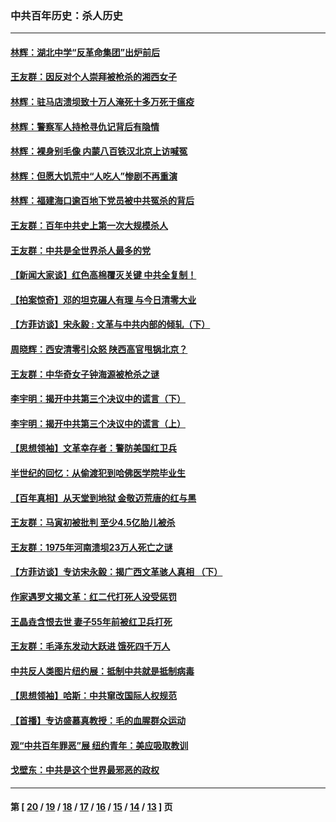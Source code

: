 ### 中共百年历史：杀人历史
---
#### [林辉：湖北中学“反革命集团”出炉前后](../../pages/nf1176106/n14082585.md?10200430) 
#### [王友群：因反对个人崇拜被枪杀的湘西女子](../../pages/nf1176106/n14048288.md?10200430) 
#### [林辉：驻马店溃坝致十万人淹死十多万死于瘟疫](../../pages/nf1176106/n14048231.md?10200430) 
#### [林辉：警察军人持枪寻仇记背后有隐情](../../pages/nf1176106/n14029745.md?10200430) 
#### [林辉：裸身别毛像 内蒙八百铁汉北京上访喊冤](../../pages/nf1176106/n14026693.md?10200430) 
#### [林辉：但愿大饥荒中“人吃人”惨剧不再重演](../../pages/nf1176106/n14020531.md?10200430) 
#### [林辉：福建海口逾百地下党员被中共冤杀的背后](../../pages/nf1176106/n13878946.md?10200430) 
#### [王友群：百年中共史上第一次大规模杀人](../../pages/nf1176106/n13863785.md?10200430) 
#### [王友群：中共是全世界杀人最多的党](../../pages/nf1176106/n13860689.md?10200430) 
#### [【新闻大家谈】红色高棉覆灭关键 中共全复制！](../../pages/nf1176106/n13850222.md?10200430) 
#### [【拍案惊奇】邓的坦克碾人有理 与今日清零大业](../../pages/nf1176106/n13729574.md?10200430) 
#### [【方菲访谈】宋永毅 : 文革与中共内部的倾轧（下）](../../pages/nf1176106/n13486836.md?10200430) 
#### [周晓辉：西安清零引众怒 陕西高官甩锅北京？](../../pages/nf1176106/n13484627.md?10200430) 
#### [王友群：中华奇女子钟海源被枪杀之谜](../../pages/nf1176106/n13430555.md?10200430) 
#### [李宇明：揭开中共第三个决议中的谎言（下）](../../pages/nf1176106/n13389389.md?10200430) 
#### [李宇明：揭开中共第三个决议中的谎言（上）](../../pages/nf1176106/n13388697.md?10200430) 
#### [【思想领袖】文革幸存者：警防美国红卫兵](../../pages/nf1176106/n13339289.md?10200430) 
#### [半世纪的回忆：从偷渡犯到哈佛医学院毕业生](../../pages/nf1176106/n13345328.md?10200430) 
#### [【百年真相】从天堂到地狱 金敬迈荒唐的红与黑](../../pages/nf1176106/n13336995.md?10200430) 
#### [王友群：马寅初被批判 至少4.5亿胎儿被杀](../../pages/nf1176106/n13260313.md?10200430) 
#### [王友群：1975年河南溃坝23万人死亡之谜](../../pages/nf1176106/n13231576.md?10200430) 
#### [【方菲访谈】专访宋永毅：揭广西文革骇人真相 （下）](../../pages/nf1176106/n13209074.md?10200430) 
#### [作家遇罗文揭文革：红二代打死人没受惩罚](../../pages/nf1176106/n13205254.md?10200430) 
#### [王晶垚含恨去世 妻子55年前被红卫兵打死](../../pages/nf1176106/n13203590.md?10200430) 
#### [王友群：毛泽东发动大跃进 饿死四千万人](../../pages/nf1176106/n13177158.md?10200430) 
#### [中共反人类图片纽约展：抵制中共就是抵制病毒](../../pages/nf1176106/n13115371.md?10200430) 
#### [【思想领袖】哈斯：中共窜改国际人权规范](../../pages/nf1176106/n13053647.md?10200430) 
#### [【首播】专访盛慕真教授：毛的血腥群众运动](../../pages/nf1176106/n13091782.md?10200430) 
#### [观“中共百年罪恶”展 纽约青年：美应吸取教训](../../pages/nf1176106/n13085246.md?10200430) 
#### [戈壁东：中共是这个世界最邪恶的政权](../../pages/nf1176106/n13085641.md?10200430) 

---
#### 第 [ [20](./20.md?10200430) / [19](./19.md?10200430) / [18](./18.md?10200430) / [17](./17.md?10200430) / [16](./16.md?10200430) / [15](./15.md?10200430) / [14](./14.md?10200430) / [13](./13.md?10200430) ] 页
